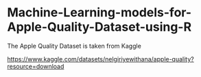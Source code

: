 # Machine-Learning-models-for-Apple-Quality-Dataset-using-R

The Apple Quality Dataset is taken from Kaggle

https://www.kaggle.com/datasets/nelgiriyewithana/apple-quality?resource=download

